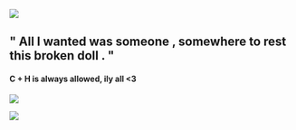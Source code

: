  ![](https://files.catbox.moe/nhytc3.png)


## " All  I   wanted   was   someone   ,   somewhere   to   rest   this   broken   doll   . "

   #### C + H   is   always   allowed,   ily   all   <3

   ![](https://files.catbox.moe/h5adgl.png)


 ![](https://files.catbox.moe/nhytc3.png)
